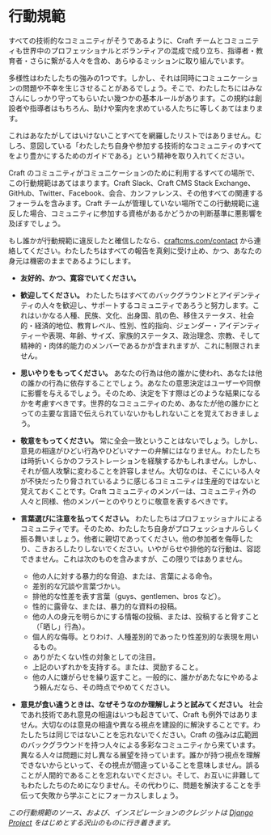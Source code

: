 # 行動規範

すべての技術的なコミュニティがそうであるように、Craft チームとコミュニティも世界中のプロフェッショナルとボランティアの混成で成り立ち、指導者・教育者・さらに繋がる人々を含め、あらゆるミッションに取り組んでいます。

多様性はわたしたちの強みの1つです。しかし、それは同時にコミュニケーションの問題や不幸を生じさせることがあるでしょう。そこで、わたしたちにはみなさんにしっかり守ってもらいたい幾つかの基本ルールがあります。この規約は創設者や指導者はもちろん、助けや案内を求めている人たちに等しくあてはまります。

これはあなたがしてはいけないことすべてを網羅したリストではありません。むしろ、意図している「わたしたち自身や参加する技術的なコミュニティのすべてをより豊かにするためのガイドである」という精神を取り入れてください。

Craft のコミュニティがコミュニケーションのために利用するすべての場所で、この行動規範はあてはまります。Craft Slack、Craft CMS Stack Exchange、GitHub、Twitter、Facebook、会合、カンファレンス、その他すべての関連するフォーラムを含みます。Craft チームが管理していない場所でこの行動規範に違反した場合、コミュニティに参加する資格があるかどうかの判断基準に悪影響を及ぼすでしょう。

もし誰かが行動規範に違反したと確信したなら、[craftcms.com/contact](https://craftcms.com/contact) から連絡してください。わたしたちはすべての報告を真剣に受け止め、かつ、あなたの身元は機密のままであるようにします。

- **友好的、かつ、寛容でいてください。**

- **歓迎してください。** わたしたちはすべてのバックグラウンドとアイデンティティの人々を歓迎し、サポートするコミュニティであろうと努力します。これはいかなる人種、民族、文化、出身国、肌の色、移住ステータス、社会的・経済的地位、教育レベル、性別、性的指向、ジェンダー・アイデンティティーや表現、年齢、サイズ、家族的ステータス、政治理念、宗教、そして精神的・肉体的能力のメンバーであるかが含まれますが、これに制限されません。

- **思いやりをもってください。** あなたの行為は他の誰かに使われ、あなたは他の誰かの行為に依存することでしょう。あなたの意思決定はユーザーや同僚に影響を与えるでしょう。そのため、決定を下す際はどのような結果になるかを考慮すべきです。世界的なコミュニティのため、あなたが他の誰かにとっての主要な言語で伝えられていないかもしれないことを覚えておきましょう。

- **敬意をもってください。** 常に全会一致ということはないでしょう。しかし、意見の相違がひどい行為やひどいマナーの弁解にはなりません。わたしたちは時折いくらかのフラストレーションを経験するかもしれません。しかし、それが個人攻撃に変わることを許容しません。大切なのは、そこにいる人々が不快だったり脅されているように感じるコミュニティは生産的ではないと覚えておくことです。Craft コミュニティのメンバーは、コミュニティ外の人々と同様、他のメンバーとのやりとりに敬意を表するべきです。

- **言葉選びに注意を払ってください。** わたしたちはプロフェッショナルによるコミュニティです。そのため、わたしたち自身がプロフェッショナルらしく振る舞いましょう。他者に親切であってください。他の参加者を侮辱したり、こきおろしたりしないでください。いやがらせや排他的な行動は、容認できません。これは次のものを含みますが、この限りではありません。
   
   - 他の人に対する暴力的な脅迫、または、言葉による命令。
   - 差別的な冗談や言葉づかい。
   - 排他的な性差を表す言葉（guys、gentlemen、bros など）。
   - 性的に露骨な、または、暴力的な資料の投稿。
   - 他の人の身元を明らかにする情報の投稿、または、投稿すると脅すこと（「晒し」行為）。
   - 個人的な侮辱。とりわけ、人種差別的であったり性差別的な表現を用いるもの。
   - ありがたくない性の対象としての注目。
   - 上記のいずれかを支持する。または、奨励すること。
   - 他の人に嫌がらせを繰り返すこと。一般的に、誰かがあたなにやめるよう頼んだなら、その時点でやめてください。
- **意見が食い違うときは、なぜそうなのか理解しようと試みてください。** 社会であれ技術であれ意見の相違はいつも起きていて、Craft も例外ではありません。大切なのは意見の相違や異なる視点を建設的に解決することです。わたしたちは同じではないことを忘れないでください。Craft の強みは広範囲のバックグラウンドを持つ人々による多彩なコミュニティから来ています。異なる人々は問題に対し異なる展望を持っています。誰かが持つ視点を理解できないからといって、その視点が間違っていることを意味しません。誤ることが人間的であることを忘れないでください。そして、お互いに非難してもわたしたちのためになりません。その代わりに、問題を解決することを手伝って失敗から学ぶことにフォーカスしましょう。

*この行動規範のソース、および、インスピレーションのクレジットは [Django Project](https://www.djangoproject.com/conduct/) をはじめとする沢山のものに行き着きます。*